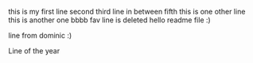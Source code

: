 this is my first line
second
third
line in between
fifth
this is one other line
this is another one
bbbb
fav line is deleted
hello readme file :)



line from dominic :) 



Line of the year
